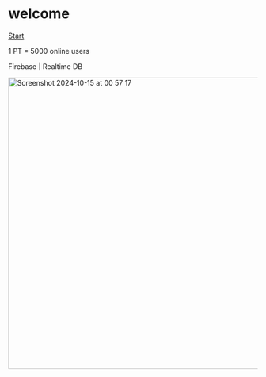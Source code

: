 # welcome

[Start](https://max-poloni.github.io/welcome/home.html)

1 PT = 5000 online users

Firebase | Realtime DB

<img width="589" alt="Screenshot 2024-10-15 at 00 57 17" src="https://github.com/user-attachments/assets/551747a8-a6c9-41b5-bab7-650950d8d0b2">

